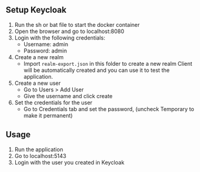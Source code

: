 ## Setup Keycloak
1. Run the sh or bat file to start the docker container
2. Open the browser and go to localhost:8080
3. Login with the following credentials:
   - Username: admin
   - Password: admin
4. Create a new realm
   - Import `realm-export.json` in this folder to create a new realm
Client will be automatically created and you can use it to test the application.
5. Create a new user
   - Go to Users > Add User
   - Give the username and click create
6. Set the credentials for the user
   - Go to Credentials tab and set the password, (uncheck Temporary to make it permanent)

## Usage
1. Run the application
2. Go to localhost:5143
3. Login with the user you created in Keycloak
